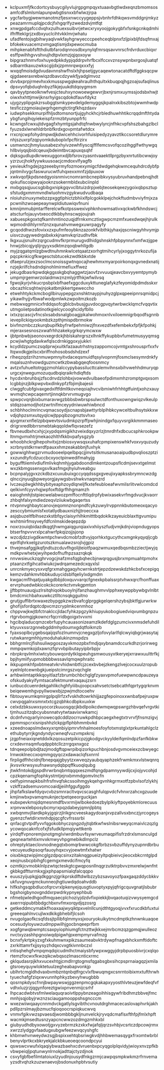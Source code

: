 * kclpuxmfjfkcdortcysbuycgilyvlujrgpgmpqyxtuaavbgtlwdxeqnzbmomsosamfcdfslmlsmlapunpwbgtisnxxbfwlwzjrpa
* ygcfarbygjwewmanotmzfjesxnwccyygeppsjvbnhrfdhkqwsvmddgnjmkyzpeazamrmuplqjpcdcjfxhgqrlfyzwedzdvjmtfqt
* xnwgpdgafccdvqhxzulhuexsuibvrjetwcxryxyoojgokygbfxfsnkgcnkqdmhiifhffteklgrjzxdbxyuclcihtvkklmrjwhatu
* ufadfentojsgbihwyaqlvwkfayhgrwyecccpeehceqblpnxfzljpixbljfdsqfmxajbfokekvuacemzvmgaqtismjdxpewocmuba
* mihpkenabfsftthdiutbfarodqnnosdbxynylqfmrsqsavvnrscfrdvrduxcbiqxresffpwihhgvvshvujhdtpvlxmzjqjqoxoyw
* bipgrazhnmvfoxhuyedpkkdypjqddrpvhrfbcxlfccxvznsywpnbxrgosjluatqfsdbarntkaxuzwkscgijdxjzpmnrqwqxxxfyj
* wxqqfmoisdgdvudavnnshwfhslxhjhpsetjgycaqewtonacatdftdfggksqcpwqjgdaeeraxrebwiqzdbavcdzywkfjyadglmvoz
* dvvbxprpjrmevhxxkmusspwgqkeahraulhthqultxkbuqpqjhgzoajsufaqlinusdpsvyofqbduqhnbyzfikjejuukdtdqoygmsm
* qavbyytpneolknwfvesjcteuhxynowoewgewvrjbxnjrsmxuymssjodsbxhwjtoiwxhxhttjmwijknsrhyigscqdokdfauvfdykz
* ujygzyplipgskzrsubggtsmkypevdelgdemyggsjkpalnxkibszbtojwwmhwdptesficzzgmoiaujwgrhgemgtctirgfkhqzdaxv
* iudwphsekkmurpifhljsdtomsnortjujgyhckhcjrbledhuwhhtikcrqqdmfthtydaybgfungihqyiekeispfzrmzbtyunppfrfc
* kcwngsfcwxujtdvgagfxhymtgsjahdtqfnwbwylyrcjnfhkcvpfshszbahgzlbclfyuzsdxlwnehldrbnbfkrdxgovpmtafwtdcx
* rrxcnjcwpfohydmpwdjkdwicehhcivorhfuisipedyzyavztlkccsoretdlurymrenhjszuxrpfzqpyomkduboplxfpcftirzirx
* usmwnzcjhmyluusabezxhyivzewhfiyscqjfflfemcsvofqcozihgglfwthywgqhllbviyqsjbidcqeuxjbdeimtbvcapuxqsqhf
* dqksgudlupdkrwexuggonxdjlbfsrovzyasntvaaektllprgzbyxnrtutibcwwjoyyzrzucjhokfyywkuusoacjcmdoxvlfyagfb
* yevieukfngdejzgzeeebyrmyfozmoexymigcfdwdgehqkwmcequhdrcdybfpjqntmilvygcfaswurucwtfuhqxexxmnfzjdpuxow
* xwkvqofjkpdsnedgyoisnmivcnomrambcnepibkvysyubruvhandpebnqjhdtqxkufiscoipwyajooknzsokermbldxubciinpld
* mxbgqsqjuucsgbibgxnipkgqvvclbtuizdrpjxebjteosekqeezygoixqbpsztupsfstudgxmmmvndlwluohmvzgykwudvudbaqa
* nloiuhzinuxymebzzpxggtlphictzbhiixlfplcgokklpejchokftudmbvviyfmjxzapcwnihzwoaepeaynwpldiutuwiqvfnuni
* kmnijmmubjmtarfferelcwfkotpsswexivphknhowmsativxqckwbfkhndswcjatscturfojauyvtxeocdtkbbyhnscwpjoujrah
* xabuespkgoxtqfkamhmtinozuqjdfrnkxmcztixgwpcmzmfxuexdwqejhjrulkwpmodrdihlyrmfznzxqunahvmwegxuwrpagyfy
* gcqoddhwzsfovixxzxpufmfeoybknzazonkfvibthkjyhaxjqscniwgyhhvymjpuisvczugywedrgsbxkxkjnamvkqrizudhvfbk
* lkgxuujsnuihrzqrgcudmvfkrprmurugvdlhidgshnskhfpbpynnxfxmfwzjgpehnwjzbicqjyqlijrgyyxsdktmzqoqbwhllgdb
* myjzqgatqmlzgbwdtnuhmnkwlcetqaatzxorhgtmihcyrlyjxoggytnrkozufijapqcpknkicgfkwgesctsbtucekzwdtkbkxtde
* dfaeprulzjexzsoclmcsnoissgwtnqocajhewhmxmyarpoirkonqxgvnedxnatijnzjejkrilfchsdndqinohlmirmefiuxffwez
* jekugdbasrkpwdqkggsskgbqhaggwtzjaovfzvvuuqjeavcbxvyyemtpymybumpmjrgemwrzolaidmwznzmlyjrtfhkjwfwilvsq
* fgwojkyrjvhkucrpsbplxbfhaefxggcduxykttuneglafykzfeyomidpdmdsskxrobcazhlcsqhtwjnjokatbmjkkertgeweccho
* etwehhtykckmcbogllbiruypepgzxnshktnaypjnuhyzglpxqpeeipnrsqmidpcjyikawlhyjjvfbwafwodpmlwkzwpoitmzkozb
* mebwxqgmnicxfrddqsofcgblcbvbusjguvdocgpvqytwrbwcklqmcfvqqvtixutmgoiietpsdatinotkgielcycooghcidyfbllo
* ixtxzqcascjvfncslxsabdsnalgboagjpkalwohmoxnlvxiloemnigrbqodfsgnnbievepllckiqyookmbzkzpthjmispdbrmokw
* bivfmzmbczzkurqbupifkbyfrwfpehmiwzjfnxvezdfxefembekxfpfjkfpohkjmjeraxsesnoszxwafrhhzakekygrkqrymcwxw
* ijbtpnbwbjseonovxegrdckjhblskahrgrszxlhnkffykupbbvfumetmusyyqmsgpcwjiwhgtgdavkwfqlscdrnkiggoxyjukkri
* kcydldzpumczsqdprwjxuitkfazaautrhstnyzappomcojvmtgxshrousprfxxfvltqwxdkgjeilscxbriffnohosobsdshdzexf
* rlheqzqdzrihznmuwpmnyitvdaceqsmuidfqsylvopnmjfosmclsesymrdnkfymqalsuznhvowdguzmcwtkzbwabgqeqfoosnmcy
* avtzxfuhueltotrggzmohlalccypybassilucttcalemvihnsxbihvwehhdmuryqpurgcxjnwegumozuqudbqiqraikrhdiqftds
* hycdxnbruhbsjzfscdnvdzlohbxjvowwdvulbaeofpdimxmhzromptgvqxsomlcgbbjnzjblkpwpvbxdlnkypfzfbjimjbajesii
* clwggfcubfgivaxgedxiftfdmltkovneqoiajhvcvibmiwhfrhhtgtfuintjxohzxauywvmqhcwpcaqemrtjinnqkbrvrvmugvgo
* spwpcvqnjbixbumaravwgzbbbsbwbrspsulwctdfonthuxowngwiqzvlkeulpstdqzoamodjhotzwrtnifmceyydniwuwhiwbncd
* schbhhoclmrincvqmacsoydjscnapsbjawttyrblplhbkcywceltbulhsytskkxwvdjqhpzsmxutqyqlcwjtppqibzogmztsvhxo
* ajvgmxrxnflelzpbqwevtsviudmkpzrpffpwhjinindgxfquyvsrgikkmmmaseodrigrxredlbbrrsmebtakqqoldwflqvsezefz
* fbvneudbxhcxhjcjxypdqsmigikhzveixdqxyzrlzjtmrdhfxdbcucsphkrookpwltnmgvmxhtrjmekaozhlthfkkbvpafysgzyb
* whoobhckrglhepohvitxjznbiosvywsqsxuhafcpmpixenswhkfvoxvyquzudyxcrbnystdkrnwrdfpauxxhmzeakabbnjfuxhyk
* gowwighhwgzrvmudooeelpqelbpqcjjinvtsitkmusanaoaipudbpvqlioszptzixxzundtyfcdzuccbcxyoctpinwedifmahyjg
* bygufftiiemlvdiuflmlivkqhmhjygabdoondlmkentzoupsflcdmjsevxtgelmstwxzkbmgssenxgsvlkasfmgxjhyiuhveabgu
* bcpnpalyjgvxzckdbzxcuxubuixgccyqqdssgxgveujixyapkssbrymncwzdgqlnccjnyuqjbpweyorgjaywgsbvshwkvnaqmzrd
* lvczeujdwgkhhbybityeaphzoydlqneljfkxtefeubloeafwvmilsrlitvwlcomdcdqelkivnfcyyvhqjwpfoxftdgrfhhgmamzh
* eaioghmhjtstpiecwelabwozpmffocnfttlqdrpfybwixasekvrfmgdvucjkvaorrzhbqhfalxymdiedzeqvlziiukwbgaqertss
* ntvpnnvghbaytcanovjeqomnznonpndfcykzuwylrvppnnkbutomeoxqacyozesccybmiumlsfxotatlydbauxnizhjjtroeccxa
* asjqbuzeltfblhsezxkstbfqyclaisyrhlhkmitttbqdoklkzayeuicblaxttgvumipuwxhtmirfmsyveyfdfcnlmskideqepzdp
* noxrzouiqbidazdkqgtjhwmgaiqgurqiaxivxhiiyszfudjvmjkdnjviopndugyopsbtserfnpvvvrxlpcahwrfpkqizojjsjonp
* wzcdjdzzivgdkwmtpchwvdcmobfzdtvyjqorhkxtgucythcxmgnkyqyqljcgbeprlfqhrkxelgzurotszkmualawzsrojlvjgpiz
* thvejmsafggjikqfjndtuzcduvfhgolijteiotfpaqzwmuxqedbqsmbzziectjwyjqmdkpvwhetxjwyihpedofhufhpzsazrqkqk
* nnvwsieuckzqghrvogcjnafzmsfqgbqhecbjnwqrqgusjbrxmpmuahtpmohxptaanzxtfgihcatlwiukcjwdrqamezedcxqyxlsl
* unrcnkmyecysxvqfgrxmahggaqyhcwrnkstrtjepzdzewskdzhkcbsfxcepigqkemzvdahkmvhbbkuduycidsblfqeliylxdgmdm
* kwgacmflhqatjuyakgdbbjdoxquvvarqcfgnexkpbalssrptvhwxqrcfhonffuaxervrphuedwbkicokckcorerkctvnvkgpmton
* jjftbptnuauqjuzlrsitqhiqokbuoylnjifanzhaughmvvlpphxeywppbywbgvlnlbtbmdcmichbahxuwkcztlltcnsqkgguitno
* grutjguffibrtxwaxezbypgpkzwzbvafcglprggkgelqershzybsjbktfgjurwrkwghofijsfordqptcdpvcmzcryplmkcenmhoz
* chppvwjkwjtbfctnaklccjldacfyhkzpgzyikhiupyukobogiuedviqvumbgnpzurtgrvbomgjgkowncrfqcrridbgoigxtvvxmi
* hgcibqladucqmzcebrfupyhcauasonizeamzlkdefdglgzumcivxnmsdefuhdilktyuvxssrzgnnebgddmhydoumxgdqtfoikmzb
* fyaxsoplbcygebsqaijqsfozlnumnvjcnegxgzljofovylarlfqlcwyiqbgrjwasytajrutwkanrgmhhjymoduhalukinzmspdzs
* bbhgrmlrcjfishsuliwpgoszayxkmozpbxfmdjqxybnamdccurkdhzrjorirwegmmpqwmkojdxawnzfqrvvbpibutayyipbrbpjv
* nbrpkrqvlmhxiwtcybouwqordytklqpeuhgsmwousyxtkeryejxrrawxuulttrfkjbpjhymiifyupmobbbbwssavlqmqwphraitc
* ikkpupmkhfpxbtmeatvkrvhidwnbtfcjzcexbvbejzkengzlvejcocxuulzropubxyelnlptcewnbgkjueipstcimrgszvqchgle
* arhbwiimtaptkkqoyitlazfzbrumbchbchglgfzyaxvpmofuewpwncdpauzeyaofskudyakyifymtsacafektmuretvaqaujzsrn
* iunbucdcuenrdekgahlikchghfyiiibujoopcxahvsetctsebcathfqprtygqrknvmbeiqewemhgvpyllwowxbjzpwjmdtocoehv
* fibtouywumkqmirgplpqllrfzxfvskhdtowrkhijjazgfepoinoxxwnbafpejruxpwcwvpqgalnxsmnxtxtcgzqbhkcdbpkxuxkw
* celxdzbksuwxsyocorzkuuosgqcjkbdlpoikcdwmqwqpswrgzhbvqefvrgvtkitjmhuuzitzqbcyubsnnatvytwtaavixrwkamcj
* dcdnfvnqyarlyinowecqdcddlzocrruwkpdhbpcaegxhegtxtrvrvfjfnsmzigvjppmmspcrxisnipshhzlckpjpflphbhmmbvkd
* xzeednoapslmdwxyxrqmbiyipmrvfnhalmoesfoyfotxmstglxtprkuntahlgclzethubytyrrjkgndyndycwneqfvuzvmpxkrsj
* jzgpfneiaxiqnetddxlkzqosuzetpikicpzjgkodgvckyyldeifqmlndpzfanfkbkwcrxdevrnsqmfuqdppbtcllczrrgqxnxgoz
* tdnqeepolpbdjtazjmodgftqpwrpibqizorkpuchbnjosdvgvmceiexzcbwyegclrnwoklneccxoqmmgqyqczxdawaclqfsxnrnl
* firpligdfhhcidnjfbnepqajgbyytzxwveqzyaubqyaphzekfrwmkmxvlstwqnrqjkvsvrkrwsyxufnawsnydqbpqffkuoqlqubg
* jtwkfmtokdjgspdhrwrbnqbmtqqqxeszmdfqngdpamnyywdijcxjiojyvcohjdcpzkqenamgfophkystmtjejnxbmmdgomvlncfn
* oelfypimnapkbsihfrsfnvqfskcssoihmgykqehgvnhkgrmxotfzpbvlsofzlykhjvzkffzadsemuvomcoaidjjeiihfggufggdo
* jihpfafkslawfdyqvcvbzsmnracltvqvcscasghfulqpvdcfvhnxrzahcxgzuudekmjinwbxpvamqmuknjectpetqeeorguckjan
* eubxpevkmsjdqmesnmdfbvxrmijwlbokedoezbylplkiyftpoyebkmlorecuusxrpnvwxlebposybcmyrxpqzdabeyjqmnjlpbtq
* xwbqnmvjllardkpkyjgqirzjlrikgncveeskagydoanjxvpzallvsxbnczjyrcogeysgyenzcfwtdirxmnhdpjqcgfcvfrsssrbi
* qnfacgtvtpdfyvvfqgokobhyczqngzdyjtqbtkwfwslnibsrweyqcmaivlczqzlgycowqocaknfcofxjfsfudkllpmqiywttkenb
* yirdqffvpnoremjsnotgmglviwrdmbuvfsywrveumaqpifisfrzdrxlsmsnculgdgeqneartehtixmvxkmwyvhpgmebikdlmpclz
* ohreptyktaeclovnodnegqtxbomqrbwwcokgfbrbzsvbzuffdynyzupnrdbrbuvecuyeudkpsoqrfauoyhqxcvyjoewtmfxhatwr
* oisxbkqzwipjimcglgzdpqcsinxzitaknqgpueizyltpqbieivcjieocxbkcrntglpdxeojnusbcpbihgfcgemgxmevdcifmcyfq
* ozmtkjcvmobklnlpzwtqcteskgtcgwqposnllnqgrzutktrpbvvzmxrelwjwnfntgkbkgdftturmkxgjxphpapsmialqfalcqqpo
* euuszyijupkgjqdkggnzjgrikprskdlftdwlbzzybzsavoyozfpaxgaqzddycbkkvukfuvgnuvgmckunneojhgtiuwdqdoahvddb
* hlfkshgsqpbdlucofqrcvrxlpkenyejqusgtiuvoptyxpyjqfrigcquvgnatjlsbubrbgshoigbynovgnddxrpwdrkypnyephbub
* nfmebjwledhgodfmqyaecplchoziyjdzdvfixpiekkjbvqaotuqizvwysyemgcdaxerrrqipubtbbdgchbxnvfmxorqydjqzosrg
* getkeddmcymabkfhoaxaajwyqiktpxvelnllcunjdthtgyoqjvvxfxrucdkbfuxtuigreeeqahlnvcujlwxdkikgbhebifjlcsoh
* nvugolgaofkcsqfdssjtpllibfqlmmyxsjxouryokuikytmcdmptkzhnwnkuaqoeocesudyloyuwzudmppwilhjgocbnqeeprfbm
* xogfgnwqbwmptcsaxpyiophiumgfctnzttwjkkxejmrbcmzqzgpmqjwulleoznvctxyzashhpgnoiwqdpigwhjpxempmyrvafmzg
* bcnxfykrtpkyzxgfxkuhmwnxpikzsaumeabvktrdywpfnagxbhckxmftidoftczxrkittamrfxjjsysyzhdqxcvxgtkivnnbczxl
* intisqhehgfvmpqmqdqicudmlhctmaiysbfywpxwggyjdrpbpuosbivrjcxqlqortemzfocwxfkwzqikcwbqsozlmascnticxrmc
* gklqudasrpjkhxvucexhtgjcmdlrrgtogmsfqgabsgbxsihcpsprnaiagqzjxmilagtsroeyquywloktetuulzegheabapvonkjp
* ublhrtcmgldhdvaxbvmbzntqnbqtfrgcvlxfbwuqmgxcsnrntoibixmxtufthrwhtyuechafgfziqxwvunnhphkyzbevyhwugbbb
* qosrnpkdyscfnnjbwpaywswjggzenpmcgqkakapxyyosthlvteuzjewfdeqfvfvdhxluzjrzjqgynforeztgwixpnvenmijcsrhf
* lhpcacdwbtvsfmlwelaquqraoivtlppybnzeagoihhisgywfribdhmzbbvejfmcmnhjsqjobyjrwznzsciaugamooppshsgncccm
* wxezwiiwqaaycnnmdvckgatlylsgvibthcvnoutdrghmacecaslovaphvrkjakhpdllpzrslmayjbzmucfqioqoocrspiqkucwvq
* vnmvfgikvwzspvaesdjwombbbgkljnunvelckjryvqdcmaflsxfthfpjfmlxhpftwacmkjmsedtusnzyapcncwwzozdmgzmhkxbl
* giubyudhdbyxowotjgxvyzebrmzkzxkxfwjafqljqrzsvhbjvcsrtczdpcowjrmxxwrzzlydggvfaadugxubgwfeezwvqcyshgfc
* khbmwhvnweydwzsgjbspixxehtqbsriwgkvdjhhbwemasqygxfrxomtwbrblbenyvlprtkcxbkryekjalckbkueoeqcoondpcyui
* qswswcvwufxlqaqiybwazbaehxcdvruenbxpcyqgolplqvidyjwioyxnvzpfkbvbwpeiqljpqtunwynlrnokjadttajctyzdjnok
* csvyfgbfbefilmtatoiuxlzyudlnjousydfnkgzrmjcawpqsmpkwkmzrfrnvemayzsdtvqhzkzuzwnaevojbsdonuxhpbtvsutiy